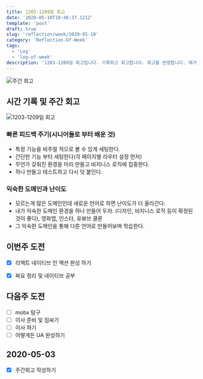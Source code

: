```yaml
---
title: 1203-1209일 회고
date: '2020-05-10T10:46:37.121Z'
template: 'post'
draft: true
slug: 'reflection/week/2020-05-10'
category: 'Reflection-Of-Week'
tags:
  - 'Log'
  - 'log-of-week'
description: '1203-1209일 회고입니다. 기록하고 회고합니다. 회고를 반영합니다. 제가 자라는 방식입니다.'
---
```

![주간 회고](https://imgur.com/PwMHNaY.png)


## 시간 기록 및 주간 회고 

![1203-1209일 회고](https://imgur.com/22Ndabo.png)

### 빠른 피드백 주기(시니어들로 부터 배운 것)

- 특정 기능을 비주얼 적으로 볼 수 있게 세팅한다.
- 간단한 기능 부터 세팅한다(각 페이지별 라우터 설정 먼저)
- 무언가 갖춰진 환경을 미리 만들고 비지니스 로직에 집중한다.
- 하나 만들고 테스트하고 다시 덧 붙인다.

### 익숙한 도메인과 난이도

- 모르는게 많은 도메인인데 새로운 언어로 하면 난이도가 더 올라간다.
- 내가 익숙한 도메인 환경을 하나 만들어 두자. (디자인, 비지니스 로직 등이 확정된 것이 좋다), 영화앱, 인스타, 유뷰브 클론
- 그 익숙한 도메인을 통해 다른 언어로 만들어보며 학습한다.

## 이번주 도전
- [x] 리엑트 네이티브 인 액션 완성 하기 
- [x] 짜요 정리 및 네이티브 공부


## 다음주 도전
- [ ] mobx 탐구 
- [ ] 이사 준비 및 짐싸기
- [ ] 이사 하기 
- [ ] 어떻게든 UA 완성하기 

## 2020-05-03
- [x] 주간회고 작성하기 
